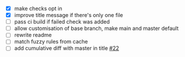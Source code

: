 - [x] make checks opt in
- [x] improve title message if there's only one file
- [ ] pass ci build if failed check was added
- [ ] allow customisation of base branch, make main and master default
- [ ] rewrite readme
- [ ] match fuzzy rules from cache
- [ ] add cumulative diff with master in title [#22](https://github.com/siddharthkp/bundlesize2/issues/22)
